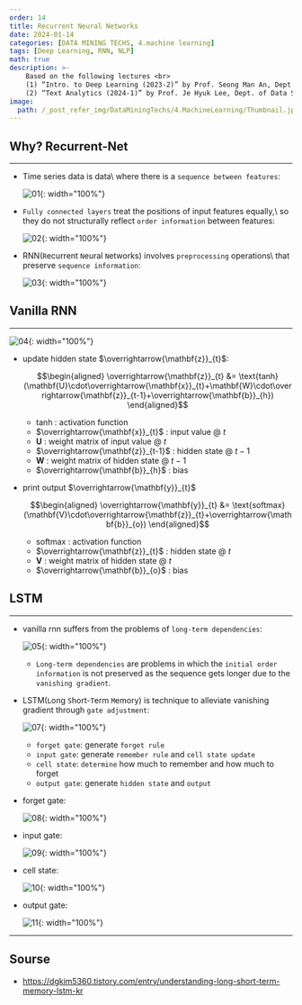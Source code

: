 ```yaml
---
order: 14
title: Recurrent Neural Networks
date: 2024-01-14
categories: [DATA MINING TECHS, 4.machine learning]
tags: [Deep Learning, RNN, NLP]
math: true
description: >-
    Based on the following lectures <br>
    (1) “Intro. to Deep Learning (2023-2)” by Prof. Seong Man An, Dept. of Data Science, The Grad. School, Kookmin Univ. <br>
    (2) “Text Analytics (2024-1)” by Prof. Je Hyuk Lee, Dept. of Data Science, The Grad. School, Kookmin Univ.
image:
  path: /_post_refer_img/DataMiningTechs/4.MachineLearning/Thumbnail.jpg
---
```


## Why? Recurrent-Net
-----

- Time series data is data\\
where there is a `sequence between features`:

    ![01](/_post_refer_img/DataMiningTechs/4.MachineLearning/14-01.png){: width="100%"}

- `Fully connected layers` treat the positions of input features equally,\\
so they do not structurally reflect `order information` between features:

    ![02](/_post_refer_img/DataMiningTechs/4.MachineLearning/14-02.png){: width="100%"}

- RNN(`R`ecurrent `N`eural `N`etworks) involves `preprocessing` operations\\
that preserve `sequence information`:

    ![03](/_post_refer_img/DataMiningTechs/4.MachineLearning/14-03.png){: width="100%"}


## Vanilla RNN
-----

![04](/_post_refer_img/DataMiningTechs/4.MachineLearning/14-04.png){: width="100%"}

- update hidden state $\overrightarrow{\mathbf{z}}_{t}$:

    $$\begin{aligned}
    \overrightarrow{\mathbf{z}}_{t}
    &= \text{tanh}(\mathbf{U}\cdot\overrightarrow{\mathbf{x}}_{t}+\mathbf{W}\cdot\overrightarrow{\mathbf{z}}_{t-1}+\overrightarrow{\mathbf{b}}_{h})
    \end{aligned}$$

    - $\text{tanh}$ : activation function
    - $\overrightarrow{\mathbf{x}}_{t}$ : input value @ $t$
    - $\mathbf{U}$ : weight matrix of input value @ $t$
    - $\overrightarrow{\mathbf{z}}_{t-1}$ : hidden state @ $t-1$
    - $\mathbf{W}$ : weight matrix of hidden state @ $t-1$
    - $\overrightarrow{\mathbf{b}}_{h}$ : bias

- print output $\overrightarrow{\mathbf{y}}_{t}$

    $$\begin{aligned}
    \overrightarrow{\mathbf{y}}_{t}
    &= \text{softmax}(\mathbf{V}\cdot\overrightarrow{\mathbf{z}}_{t}+\overrightarrow{\mathbf{b}}_{o})
    \end{aligned}$$

    - $\text{softmax}$ : activation function
    - $\overrightarrow{\mathbf{z}}_{t}$ : hidden state @ $t$
    - $\mathbf{V}$ : weight matrix of hidden state @ $t$
    - $\overrightarrow{\mathbf{b}}_{o}$ : bias

## LSTM
-----

- vanilla rnn suffers from the problems of `long-term dependencies`:

    ![05](/_post_refer_img/DataMiningTechs/4.MachineLearning/14-05.png){: width="100%"}

    - `Long-term dependencies` are problems in which the `initial order information` is not preserved as the sequence gets longer due to the `vanishing gradient`.

- LSTM(`L`ong `S`hort-`T`erm `M`emory) is technique to alleviate vanishing gradient through `gate adjustment`:

    ![07](/_post_refer_img/DataMiningTechs/4.MachineLearning/14-07.jpeg){: width="100%"}

    - `forget gate`: generate `forget rule`
    - `input gate`: generate `remember rule` and `cell state update`
    - `cell state`: `determine` how much to remember and how much to forget
    - `output gate`: generate `hidden state` and `output`

- forget gate:

    ![08](/_post_refer_img/DataMiningTechs/4.MachineLearning/14-08.png){: width="100%"}

- input gate:

    ![09](/_post_refer_img/DataMiningTechs/4.MachineLearning/14-09.png){: width="100%"}

- cell state:

    ![10](/_post_refer_img/DataMiningTechs/4.MachineLearning/14-10.png){: width="100%"}

- output gate:

    ![11](/_post_refer_img/DataMiningTechs/4.MachineLearning/14-11.png){: width="100%"}

-----

## Sourse

- https://dgkim5360.tistory.com/entry/understanding-long-short-term-memory-lstm-kr